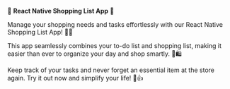 🛒 **React Native Shopping List App** 📝

Manage your shopping needs and tasks effortlessly with our React Native Shopping List App! 📱✨

This app seamlessly combines your to-do list and shopping list, making it easier than ever to organize your day and shop smartly. 🙌🛍️

Keep track of your tasks and never forget an essential item at the store again. Try it out now and simplify your life! 💼👍
